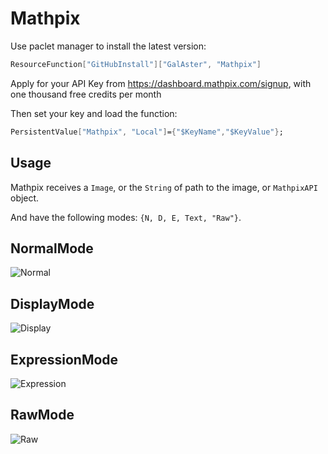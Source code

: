 # Mathpix

Use paclet manager to install the latest version:

```Mathematica
ResourceFunction["GitHubInstall"]["GalAster", "Mathpix"]
```

Apply for your API Key from https://dashboard.mathpix.com/signup, with one thousand free credits per month

Then set your key and load the function:

```Mathematica
PersistentValue["Mathpix", "Local"]={"$KeyName","$KeyValue"};
```

## Usage

Mathpix receives a `Image`, or the `String` of path to the image, or `MathpixAPI` object.

And have the following modes: `{N, D, E, Text, "Raw"}`.

## NormalMode

![Normal](https://i.loli.net/2018/12/01/5c0248400385c.png)

## DisplayMode

![Display](https://i.loli.net/2018/12/01/5c0248402b4b5.png)

## ExpressionMode

![Expression](https://i.loli.net/2018/12/01/5c02483fae878.png)

## RawMode

![Raw](https://i.loli.net/2018/12/01/5c024926664f1.png)
